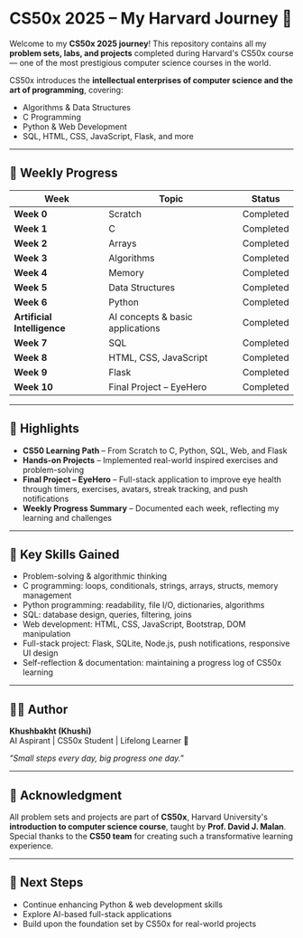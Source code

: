 # CS50x 2025 – My Harvard Journey 🚀

Welcome to my **CS50x 2025 journey**! This repository contains all my **problem sets, labs, and projects** completed during Harvard's CS50x course — one of the most prestigious computer science courses in the world.  

CS50x introduces the **intellectual enterprises of computer science and the art of programming**, covering:

- Algorithms & Data Structures  
- C Programming  
- Python & Web Development  
- SQL, HTML, CSS, JavaScript, Flask, and more  

---

## 📅 Weekly Progress

| Week | Topic | Status |
|------|-------|--------|
| **Week 0** | Scratch | Completed |
| **Week 1** | C | Completed |
| **Week 2** | Arrays | Completed |
| **Week 3** | Algorithms | Completed |
| **Week 4** | Memory | Completed |
| **Week 5** | Data Structures | Completed |
| **Week 6** | Python | Completed |
| **Artificial Intelligence** | AI concepts & basic applications | Completed |
| **Week 7** | SQL | Completed |
| **Week 8** | HTML, CSS, JavaScript | Completed |
| **Week 9** | Flask | Completed |
| **Week 10** | Final Project – EyeHero | Completed |

---

## 🌟 Highlights

- **CS50 Learning Path** – From Scratch to C, Python, SQL, Web, and Flask  
- **Hands-on Projects** – Implemented real-world inspired exercises and problem-solving  
- **Final Project – EyeHero** – Full-stack application to improve eye health through timers, exercises, avatars, streak tracking, and push notifications  
- **Weekly Progress Summary** – Documented each week, reflecting my learning and challenges  

---

## 🧠 Key Skills Gained

- Problem-solving & algorithmic thinking  
- C programming: loops, conditionals, strings, arrays, structs, memory management  
- Python programming: readability, file I/O, dictionaries, algorithms  
- SQL: database design, queries, filtering, joins  
- Web development: HTML, CSS, JavaScript, Bootstrap, DOM manipulation  
- Full-stack project: Flask, SQLite, Node.js, push notifications, responsive UI design  
- Self-reflection & documentation: maintaining a progress log of CS50x learning  

---

## 👩‍💻 Author

**Khushbakht (Khushi)**  
AI Aspirant | CS50x Student | Lifelong Learner 🌱  

*"Small steps every day, big progress one day."*

---

## 📜 Acknowledgment

All problem sets and projects are part of **CS50x**, Harvard University's **introduction to computer science course**, taught by **Prof. David J. Malan**.  
Special thanks to the **CS50 team** for creating such a transformative learning experience.

---

## 🏁 Next Steps

- Continue enhancing Python & web development skills  
- Explore AI-based full-stack applications  
- Build upon the foundation set by CS50x for real-world projects  
